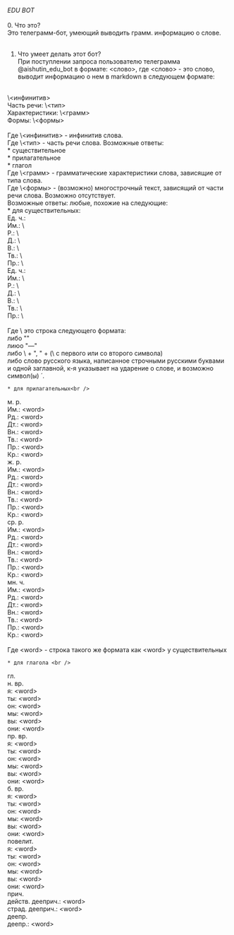﻿*EDU BOT*<br />
<br />
0. Что это?<br />
Это телеграмм-бот, умеющий выводить грамм. информацию о слове.<br />
<br />
1. Что умеет делать этот бот?<br />
При поступлении запроса пользователю телеграмма @aishutin_edu_bot в формате: \<слово>, где \<слово> - это слово, выводит информацию о нем в markdown в следующем формате:<br />
<br />
\<инфинитив> <br />
Часть речи: \<тип> <br />
Характеристики: \<грамм> <br />
Формы: \<формы> <br />
<br />
Где \<инфинитив> - инфинитив слова.<br />
Где \<тип> - часть речи слова. Возможные ответы:<br />
	* существительное<br />
	* прилагательное<br />
	* глагол<br />
Где \<грамм> - грамматические характеристики слова, зависящие от типа слова.<br />
Где \<формы> - (возможно) многострочный текст, зависящий от части речи слова. Возможно отсутствует.<br />
Возможные ответы: любые, похожие на следующие:<br />
	* для существительных:<br />
Ед. ч.:<br />
    Им.: \<word> <br />
    Р.: \<word> <br />
    Д.: \<word> <br />
    В.: \<word> <br />
    Тв.: \<word> <br />
    Пр.: \<word> <br />
Ед. ч.: <br />
    Им.: \<word> <br />
    Р.: \<word> <br /> 
    Д.: \<word> <br />
    В.: \<word> <br />
    Тв.: \<word> <br />
    Пр.: \<word> <br />
<br />
Где \<word> это строка следующего формата: <br />
либо "" <br />
лиюо "—" <br />
либо \<word> + ", " + (\<word> с первого или со второго символа) <br />
либо слово русского языка, написанное строчными русскими буквами и одной заглавной, к-я указывает на ударение о слове, и возможно символ(ы) ́ .  <br />

	* для прилагательных<br />
м. р.<br />
    Им.: \<word> <br />
    Рд.: \<word> <br />
    Дт.: \<word> <br />
    Вн.: \<word> <br />
    Тв.: \<word> <br />
    Пр.: \<word> <br />
    Кр.: \<word> <br />
ж. р. <br />
    Им.: \<word> <br />
    Рд.: \<word> <br />
    Дт.: \<word> <br />
    Вн.: \<word> <br />
    Тв.: \<word> <br />
    Пр.: \<word> <br />
    Кр.: \<word> <br />
ср. р. <br />
    Им.: \<word> <br />
    Рд.: \<word> <br />
    Дт.: \<word> <br />
    Вн.: \<word> <br />
    Тв.: \<word> <br />
    Пр.: \<word> <br />
    Кр.: \<word> <br />
мн. ч. <br />
    Им.: \<word> <br />
    Рд.: \<word> <br />
    Дт.: \<word> <br />
    Вн.: \<word> <br />
    Тв.: \<word> <br />
    Пр.: \<word> <br />
    Кр.: \<word> <br />
<br />
Где \<word> - строка такого же формата как \<word> у существительных <br />

	* для глагола <br />
гл. <br />
    н. вр. <br />
        я: \<word> <br />
        ты: \<word> <br />
        он: \<word> <br />
        мы: \<word> <br />
        вы: \<word> <br />
        они: \<word> <br />
    пр. вр. <br />
        я: \<word> <br />
        ты: \<word> <br />
        он: \<word> <br />
        мы: \<word> <br />
        вы: \<word> <br />
        они: \<word> <br />
    б. вр. <br />
        я: \<word> <br />
        ты: \<word> <br />
        он: \<word> <br />
        мы: \<word> <br />
        вы: \<word> <br />
        они: \<word> <br />
    повелит. <br />
        я: \<word> <br />
        ты: \<word> <br />
        он: \<word> <br />
        мы: \<word> <br />
        вы: \<word> <br />
        они: \<word> <br />
прич. <br />
    действ. дееприч.: \<word> <br />
    страд. дееприч.: \<word> <br />
деепр. <br />
    деепр.: \<word> <br />

